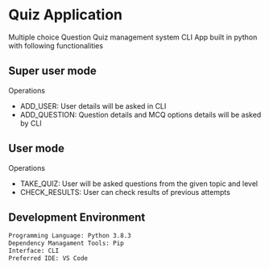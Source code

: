 # Quiz Application

Multiple choice Question Quiz management system CLI App built in python with following functionalities

## Super user mode

Operations

- ADD_USER: User details will be asked in CLI
- ADD_QUESTION: Question details and MCQ options details will be asked by CLI


## User mode

Operations

- TAKE_QUIZ: User will be asked questions from the given topic and level
- CHECK_RESULTS: User can check results of previous attempts

## Development Environment

```bash
Programming Language: Python 3.8.3
Dependency Managament Tools: Pip
Interface: CLI
Preferred IDE: VS Code
```
